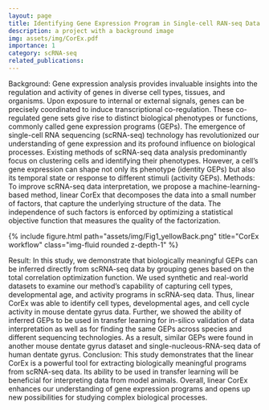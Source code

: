 ```yaml
---
layout: page
title: Identifying Gene Expression Program in Single-cell RAN-seq Data Using Linear Correlation Explanation
description: a project with a background image
img: assets/img/CorEx.pdf
importance: 1
category: scRNA-seq
related_publications: 
---
```


Background: Gene expression analysis provides invaluable insights into the regulation and activity of genes in diverse cell types, tissues, and organisms. Upon exposure to internal or external signals, genes can be precisely coordinated to induce transcriptional co-regulation. These co-regulated gene sets give rise to distinct biological phenotypes or functions, commonly called gene expression programs (GEPs). 
The emergence of single-cell RNA sequencing (scRNA-seq) technology has revolutionized our understanding of gene expression and its profound influence on biological processes. Existing methods of scRNA-seq data analysis predominantly focus on clustering cells and identifying their phenotypes. However, a cell’s gene expression can shape not only its phenotype (identity GEPs) but also its temporal state or response to different stimuli (activity GEPs). 
Methods: To improve scRNA-seq data interpretation, we propose a machine-learning-based method, linear CorEx that decomposes the data into a small number of factors, that capture the underlying structure of the data. The independence of such factors is enforced by optimizing a statistical objective function that measures the quality of the factorization.


<div class="row">
    <div class="col-sm mt-3 mt-md-0">
        {% include figure.html path="assets/img/Fig1_yellowBack.png" title="CorEx workflow" class="img-fluid rounded z-depth-1" %}
    </div>
</div>

Result: In this study, we demonstrate that biologically meaningful GEPs can be inferred directly from scRNA-seq data by grouping genes based on the total correlation optimization function. We used synthetic and real-world datasets to examine our method’s capability of capturing cell types, developmental age, and activity programs in scRNA-seq data. Thus, linear CorEx was able to identify cell types, developmental ages, and cell cycle activity in mouse dentate gyrus data. Further, we showed the ability of inferred GEPs to be used in transfer learning for in-silico validation of data interpretation as well as for finding the same GEPs across species and different sequencing technologies. As a result, similar GEPs were found in another mouse dentate gyrus dataset and single-nucleous-RNA-seq data of human dentate gyrus. 
Conclusion: This study demonstrates that the linear CorEx is a powerful tool for extracting biologically meaningful programs from scRNA-seq data. Its ability to be used in transfer learning will be beneficial for interpreting data from model animals. Overall, linear CorEx enhances our understanding of gene expression programs and opens up new possibilities for studying complex biological processes.
